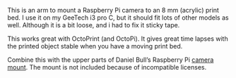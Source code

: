 This is an arm to mount a Raspberry Pi camera to an 8 mm (acrylic) print bed. I use it on my GeeTech i3 pro C, but it should fit lots of other models as well.
Although it is a bit loose, and i had to fix it sticky tape.

This works great with OctoPrint (and OctoPi). It gives great time lapses with the printed object stable when you have a moving print bed.

Combine this with the upper parts of Daniel Bull’s Raspberry Pi [camera mount](https://www.thingiverse.com/thing:239268). The mount is not included because of incompatible licenses.
